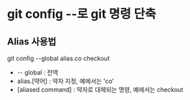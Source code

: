 # git config --로 git 명령 단축


## Alias 사용법

git config --global alias.co checkout

* -- global : 전역
* alias.[약어] : 약자 지정, 예에서는 'co'
* [aliased command] : 약자로 대체되는 명령, 예에서는 checkout
